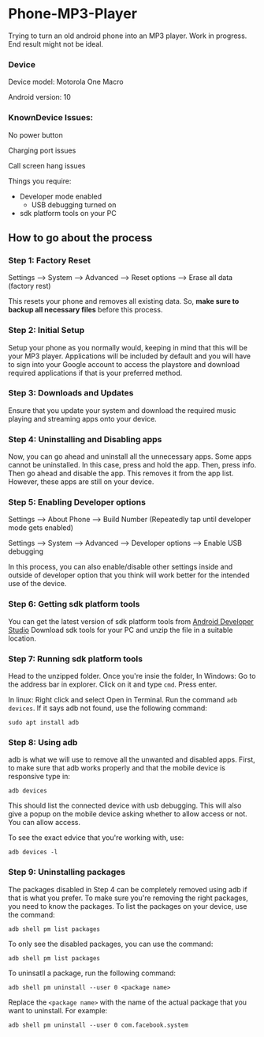 # Phone-MP3-Player
Trying to turn an old android phone into an MP3 player. Work in progress. End result might not be ideal.

### Device
Device model: Motorola One Macro

Android version: 10

### KnownDevice Issues:
No power button

Charging port issues

Call screen hang issues

Things you require:
+ Developer mode enabled
    + USB debugging turned on
+ sdk platform tools on your PC

## How to go about the process

### Step 1: Factory Reset

Settings --> System --> Advanced --> Reset options --> Erase all data (factory rest)

This resets your phone and removes all existing data. So, **make sure to backup all necessary files** before this process.

### Step 2: Initial Setup
Setup your phone as you normally would, keeping in mind that this will be your MP3 player. Applications will be included by default and you will have to sign into your Google account to access the playstore and download required applications if that is your preferred method.

### Step 3: Downloads and Updates
Ensure that you update your system and download the required music playing and streaming apps onto your device.

### Step 4: Uninstalling and Disabling apps
Now, you can go ahead and uninstall all the unnecessary apps. Some apps cannot be uninstalled. In this case, press and hold the app. Then, press info. Then go ahead and disable the app. This removes it from the app list. However, these apps are still on your device.

### Step 5: Enabling Developer options

Settings --> About Phone --> Build Number (Repeatedly tap until developer mode gets enabled)

Settings --> System --> Advanced --> Developer options --> Enable USB debugging

In this process, you can also enable/disable other settings inside and outside of developer option that you think will work better for the intended use of the device.

### Step 6: Getting sdk platform tools
You can get the latest version of sdk platform tools from [Android Developer Studio](https://developer.android.com/tools/releases/platform-tools)
Download sdk tools for your PC and unzip the file in a suitable location.

### Step 7: Running sdk platform tools
Head to the unzipped folder. Once you're insie the folder,
In Windows: Go to the address bar in explorer. Click on it and type `cmd`. Press enter.

In linux: Right click and select Open in Terminal. Run the command `adb devices`. If it says adb not found, use the following command:
```
sudo apt install adb
```

###  Step 8: Using adb
adb is what we will use to remove all the unwanted and disabled apps. First, to make sure that adb works properly and that the mobile device is responsive type in:
```
adb devices
```
This should list the connected device with usb debugging. This will also give a popup on the mobile device asking whether to allow access or not. You can allow access.

To see the exact edvice that you're working with, use:
```
adb devices -l
```

### Step 9: Uninstalling packages
The packages disabled in Step 4 can be completely removed using adb if that is what you prefer. To make sure you're removing the right packages, you need to know the packages. To list the packages on your device, use the command:
```
adb shell pm list packages
```
To only see the disabled packages, you can use the command:
```
adb shell pm list packages
```
To uninsatll a package, run the following command:
```
adb shell pm uninstall --user 0 <package name>
```
Replace the `<package name>` with the name of the actual package that you want to uninstall. For example:
```
adb shell pm uninstall --user 0 com.facebook.system
```
